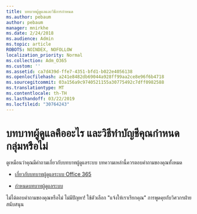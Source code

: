 ```yaml
---
title: บทบาทผู้ดูแลและวิธีการกำหนด
ms.author: pebaum
author: pebaum
manager: mnirkhe
ms.date: 2/24/2018
ms.audience: Admin
ms.topic: article
ROBOTS: NOINDEX, NOFOLLOW
localization_priority: Normal
ms.collection: Adm_O365
ms.custom: ''
ms.assetid: ca7d439d-ffe7-4351-bfd1-b022e4056138
ms.openlocfilehash: a241e8482db69044a928ff99aa2ce8e96f6b4718
ms.sourcegitcommit: 03a156a9c9740521155a30775492c7dff0982588
ms.translationtype: MT
ms.contentlocale: th-TH
ms.lasthandoff: 03/22/2019
ms.locfileid: "30764243"
---
```

# <a name="what-are-admin-roles-and-how-do-you-assign-them"></a>บทบาทผู้ดูแลคืออะไร และวิธีทำบัญชีคุณกำหนดกลุ่มหรือไม่

ดูเหมือนว่าคุณมีคำถามเกี่ยวกับบทบาทผู้ดูแลระบบ บทความเหล่านี้ควรตอบคำถามของคุณทั้งหมด
  
- [เกี่ยวกับบทบาทผู้ดูแลระบบ Office 365](https://support.office.com/article/About-Office-365-admin-roles-da585eea-f576-4f55-a1e0-87090b6aaa9d.aspx)
    
- [กำหนดบทบาทผู้ดูแลระบบ](https://support.office.com/article/assign-eac4d046-1afd-4f1a-85fc-8219c79e1504.aspx)
    
ไม่ได้ตอบคำถามของคุณหรือไม่ ไม่มีปัญหา! ใช้ตัวเลือก "แจ้งให้เราเรียกคุณ" การพูดคุยกับวิศวกรฝ่ายสนับสนุน
  

